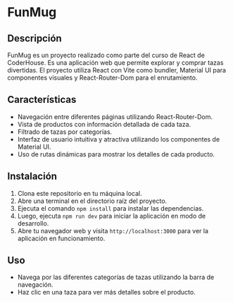 # FunMug

## Descripción
FunMug es un proyecto realizado como parte del curso de React de CoderHouse. Es una aplicación web que permite explorar y comprar tazas divertidas. El proyecto utiliza React con Vite como bundler, Material UI para componentes visuales y React-Router-Dom para el enrutamiento.

## Características
- Navegación entre diferentes páginas utilizando React-Router-Dom.
- Vista de productos con información detallada de cada taza.
- Filtrado de tazas por categorías.
- Interfaz de usuario intuitiva y atractiva utilizando los componentes de Material UI.
- Uso de rutas dinámicas para mostrar los detalles de cada producto.

## Instalación
1. Clona este repositorio en tu máquina local.
2. Abre una terminal en el directorio raíz del proyecto.
3. Ejecuta el comando `npm install` para instalar las dependencias.
4. Luego, ejecuta `npm run dev` para iniciar la aplicación en modo de desarrollo.
5. Abre tu navegador web y visita `http://localhost:3000` para ver la aplicación en funcionamiento.

## Uso
- Navega por las diferentes categorías de tazas utilizando la barra de navegación.
- Haz clic en una taza para ver más detalles sobre el producto.